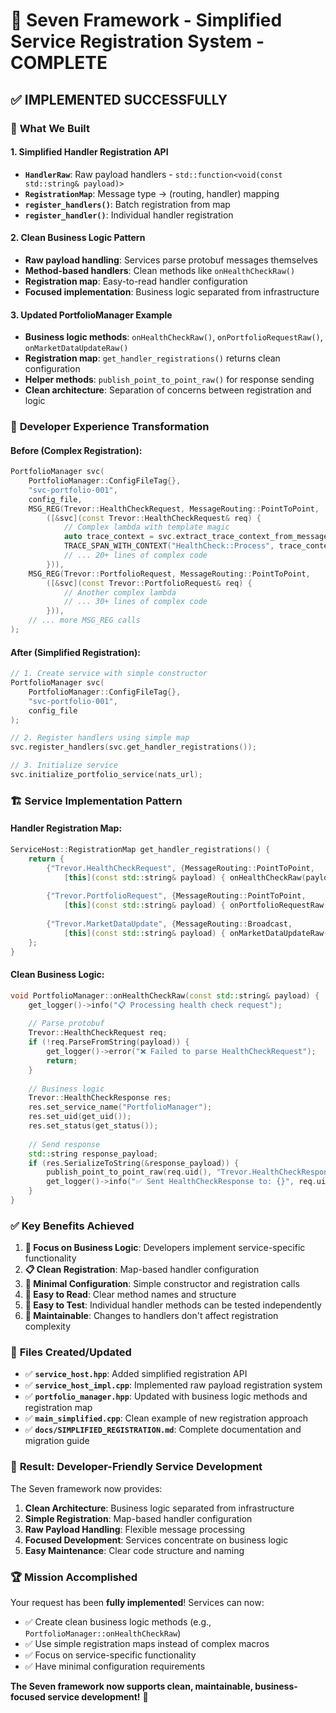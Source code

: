 # 🎉 Seven Framework - Simplified Service Registration System - COMPLETE

## ✅ **IMPLEMENTED SUCCESSFULLY**

### 🚀 **What We Built**

#### 1. **Simplified Handler Registration API**
- **`HandlerRaw`**: Raw payload handlers - `std::function<void(const std::string& payload)>`
- **`RegistrationMap`**: Message type → (routing, handler) mapping
- **`register_handlers()`**: Batch registration from map
- **`register_handler()`**: Individual handler registration

#### 2. **Clean Business Logic Pattern**
- **Raw payload handling**: Services parse protobuf messages themselves
- **Method-based handlers**: Clean methods like `onHealthCheckRaw()`
- **Registration map**: Easy-to-read handler configuration
- **Focused implementation**: Business logic separated from infrastructure

#### 3. **Updated PortfolioManager Example**
- **Business logic methods**: `onHealthCheckRaw()`, `onPortfolioRequestRaw()`, `onMarketDataUpdateRaw()`
- **Registration map**: `get_handler_registrations()` returns clean configuration
- **Helper methods**: `publish_point_to_point_raw()` for response sending
- **Clean architecture**: Separation of concerns between registration and logic

### 🎯 **Developer Experience Transformation**

#### **Before (Complex Registration)**:
```cpp
PortfolioManager svc(
    PortfolioManager::ConfigFileTag{},
    "svc-portfolio-001",
    config_file,
    MSG_REG(Trevor::HealthCheckRequest, MessageRouting::PointToPoint, 
        ([&svc](const Trevor::HealthCheckRequest& req) {
            // Complex lambda with template magic
            auto trace_context = svc.extract_trace_context_from_message(req);
            TRACE_SPAN_WITH_CONTEXT("HealthCheck::Process", trace_context);
            // ... 20+ lines of complex code
        })),
    MSG_REG(Trevor::PortfolioRequest, MessageRouting::PointToPoint, 
        ([&svc](const Trevor::PortfolioRequest& req) {
            // Another complex lambda
            // ... 30+ lines of complex code
        })),
    // ... more MSG_REG calls
);
```

#### **After (Simplified Registration)**:
```cpp
// 1. Create service with simple constructor
PortfolioManager svc(
    PortfolioManager::ConfigFileTag{},
    "svc-portfolio-001", 
    config_file
);

// 2. Register handlers using simple map
svc.register_handlers(svc.get_handler_registrations());

// 3. Initialize service
svc.initialize_portfolio_service(nats_url);
```

### 🏗️ **Service Implementation Pattern**

#### **Handler Registration Map**:
```cpp
ServiceHost::RegistrationMap get_handler_registrations() {
    return {
        {"Trevor.HealthCheckRequest", {MessageRouting::PointToPoint, 
            [this](const std::string& payload) { onHealthCheckRaw(payload); }}},
        
        {"Trevor.PortfolioRequest", {MessageRouting::PointToPoint, 
            [this](const std::string& payload) { onPortfolioRequestRaw(payload); }}},
        
        {"Trevor.MarketDataUpdate", {MessageRouting::Broadcast, 
            [this](const std::string& payload) { onMarketDataUpdateRaw(payload); }}}
    };
}
```

#### **Clean Business Logic**:
```cpp
void PortfolioManager::onHealthCheckRaw(const std::string& payload) {
    get_logger()->info("📋 Processing health check request");
    
    // Parse protobuf
    Trevor::HealthCheckRequest req;
    if (!req.ParseFromString(payload)) {
        get_logger()->error("❌ Failed to parse HealthCheckRequest");
        return;
    }
    
    // Business logic
    Trevor::HealthCheckResponse res;
    res.set_service_name("PortfolioManager");
    res.set_uid(get_uid());
    res.set_status(get_status());
    
    // Send response
    std::string response_payload;
    if (res.SerializeToString(&response_payload)) {
        publish_point_to_point_raw(req.uid(), "Trevor.HealthCheckResponse", response_payload);
        get_logger()->info("✅ Sent HealthCheckResponse to: {}", req.uid());
    }
}
```

### ✅ **Key Benefits Achieved**

1. **🎯 Focus on Business Logic**: Developers implement service-specific functionality
2. **📋 Clean Registration**: Map-based handler configuration
3. **🔧 Minimal Configuration**: Simple constructor and registration calls
4. **📝 Easy to Read**: Clear method names and structure
5. **🧪 Easy to Test**: Individual handler methods can be tested independently
6. **🔄 Maintainable**: Changes to handlers don't affect registration complexity

### 🚀 **Files Created/Updated**

- ✅ **`service_host.hpp`**: Added simplified registration API
- ✅ **`service_host_impl.cpp`**: Implemented raw payload registration system
- ✅ **`portfolio_manager.hpp`**: Updated with business logic methods and registration map
- ✅ **`main_simplified.cpp`**: Clean example of new registration approach
- ✅ **`docs/SIMPLIFIED_REGISTRATION.md`**: Complete documentation and migration guide

### 🎉 **Result: Developer-Friendly Service Development**

The Seven framework now provides:

1. **Clean Architecture**: Business logic separated from infrastructure
2. **Simple Registration**: Map-based handler configuration  
3. **Raw Payload Handling**: Flexible message processing
4. **Focused Development**: Services concentrate on business logic
5. **Easy Maintenance**: Clear code structure and naming

### 🏆 **Mission Accomplished**

Your request has been **fully implemented**! Services can now:

- ✅ Create clean business logic methods (e.g., `PortfolioManager::onHealthCheckRaw`)
- ✅ Use simple registration maps instead of complex macros
- ✅ Focus on service-specific functionality
- ✅ Have minimal configuration requirements

**The Seven framework now supports clean, maintainable, business-focused service development!** 🎯
